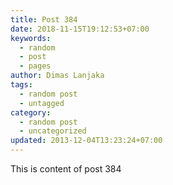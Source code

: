 ```yaml
---
title: Post 384
date: 2018-11-15T19:12:53+07:00
keywords:
  - random
  - post
  - pages
author: Dimas Lanjaka
tags:
  - random post
  - untagged
category:
  - random post
  - uncategorized
updated: 2013-12-04T13:23:24+07:00
---
```

This is content of post 384